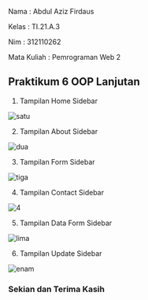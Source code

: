 Nama : Abdul Aziz Firdaus

Kelas : TI.21.A.3

Nim : 312110262

Mata Kuliah : Pemrograman Web 2

<h2> Praktikum 6 OOP Lanjutan </h2>

1. Tampilan Home Sidebar

![satu](https://user-images.githubusercontent.com/119909214/232090072-7e15715b-395f-4237-b56a-f3f4cd50bfd6.png)

2. Tampilan About Sidebar

![dua](https://user-images.githubusercontent.com/119909214/232090197-c6f762fa-3f11-4e8f-947f-ccca28646cb7.png)

3. Tampilan Form Sidebar

![tiga](https://user-images.githubusercontent.com/119909214/232090318-aad4550d-314b-4859-a204-877cf70eb308.png)

4. Tampilan Contact Sidebar

![4](https://user-images.githubusercontent.com/119909214/232241786-1ea51534-61d0-48a5-92ca-2c7eee5aa4df.png)

5. Tampilan Data Form Sidebar

![lima](https://user-images.githubusercontent.com/119909214/232090597-6e2edabc-3403-4fe9-8e03-b98bfef94c58.png)

6. Tampilan Update Sidebar

![enam](https://user-images.githubusercontent.com/119909214/232090919-55d35236-91f3-4b45-9257-a5ca03594aba.png)

<h3> Sekian dan Terima Kasih </h3>
